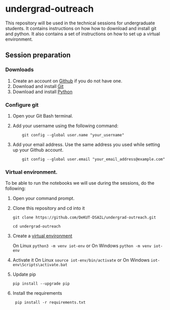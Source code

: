 # undergrad-outreach
This repository will be used in the technical sessions for undergraduate students. It contains instructions on how how to download and install git and python. It also contains a set of instructions on how to set up a virtual environment.

## Session preparation
### Downloads
1. Create an account on [Github](https://github.com/) if you do not have one.
2. Download and install [Git](https://git-scm.com/)     
3. Download and install [Python](https://www.python.org/downloads/)

### Configure git
1. Open your Git Bash terminal.
2. Add your username using the following command:

           git config --global user.name "your_username"
3. Add your email address. Use the same address you used while setting up your Github account.

           git config --global user.email "your_email_address@example.com"
           
### Virtual environment.
To be able to run the notebooks we will use during the sessions, do the following:

1. Open your command prompt.
2. Clone this repository and cd into it

    `git clone https://github.com/DeKUT-DSAIL/undergrad-outreach.git`
        
    `cd undergrad-outreach`
      
3. Create a [virtual environment](https://docs.python.org/3/tutorial/venv.html)

    On Linux `python3 -m venv iot-env` or On Windows `python -m venv iot-env`
4. Activate it
On Linux
`source iot-env/bin/activate`
or On Windows
`iot-env\Scripts\activate.bat`
5.  Update pip

        pip install --upgrade pip
6. Install the requirements

        pip install -r requirements.txt

